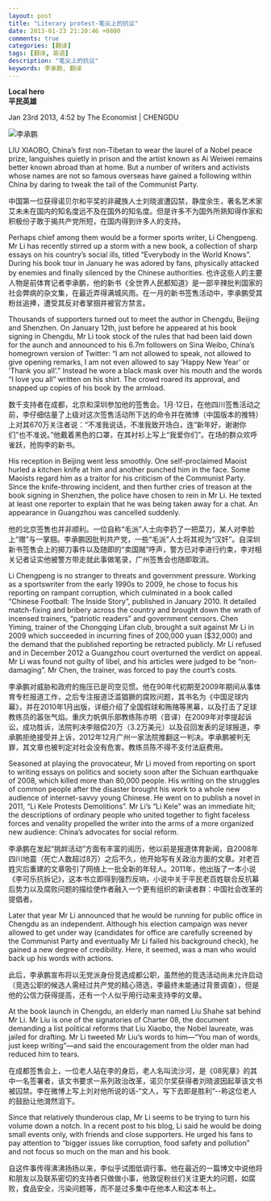 ```yaml
---
layout: post
title: "Literary protest-笔尖上的抗议"
date: 2013-01-23 21:20:46 +0800
comments: true
categories: [翻译]
tags: [翻译, 英语]
description: "笔尖上的抗议" 
keywords: 李承鹏, 翻译
---
```


**Local hero**  
**平民英雄**

Jan 23rd 2013, 4:52 by The Economist | CHENGDU

![李承鹏](http://cdn.static-economist.com/sites/default/files/imagecache/original-size/images/2013/01/blogs/analects/li_chengpeng.jpg)

<!--more-->

LIU XIAOBO, China’s first non-Tibetan to wear the laurel of a Nobel peace prize, languishes quietly in prison and the artist known as Ai Weiwei remains better known abroad than at home. But a number of writers and activists whose names are not so famous overseas have gained a following within China by daring to tweak the tail of the Communist Party.

中国第一位获得诺贝尔和平奖的非藏族人士刘晓波遭囚禁，静度余生，著名艺术家艾未未在国内的知名度远不及在国外的知名度。但是许多不为国外所熟知得作家和积极份子敢于揭共产党所短，在国内得到许多人的支持。

Perhaps chief among them would be a former sports writer, Li Chengpeng. Mr Li has recently stirred up a storm with a new book, a collection of sharp essays on his country’s social ills, titled “Everybody in the World Knows”. During his book tour in January he was adored by fans, physically attacked by enemies and finally silenced by the Chinese authorities.
也许这些人的主要人物是前体育记者李承鹏，他的新书《全世界人民都知道》是一部辛辣批判国家的社会弊病的杂文集，在最近弄得满城风雨。在一月的新书签售活动中，李承鹏受其粉丝追捧，遭受其反对者掌掴并被官方禁言。

Thousands of supporters turned out to meet the author in Chengdu, Beijing and Shenzhen. On January 12th, just before he appeared at his book signing in Chengdu, Mr Li took stock of the rules that had been laid down for the aunch and announced to his 6.7m followers on Sina Weibo, China’s homegrown version of Twitter: “I am not allowed to speak, not allowed to give opening remarks, I am not even allowed to say ‘Happy New Year’ or ‘Thank you all’.” Instead he wore a black mask over his mouth and the words “I love you all” written on his shirt. The crowd roared its approval, and snapped up copies of his book by the armload.

数千支持者在成都，北京和深圳参加他的签售会。1月·12日，在他四川签售活动之前，李仔细估量了上级对这次签售活动所下达的命令并在微博（中国版本的推特）上对其670万关注者说：“不准我说话，不准我致开场白，连“新年好，谢谢你们”也不准说。”他戴着黑色的口罩，在其衬衫上写上“我爱你们”。在场的群众欢呼雀跃，抢购李的新书。

His reception in Beijing went less smoothly. One self-proclaimed Maoist hurled a kitchen knife at him and another punched him in the face. Some Maoists regard him as a traitor for his criticism of the Communist Party. Since the knife-throwing incident, and then further cries of treason at the book signing in Shenzhen, the police have chosen to rein in Mr Li. He texted at least one reporter to explain that he was being taken away for a chat. An appearance in Guangzhou was cancelled suddenly.

他的北京签售也并非顺利。一位自称“毛派”人士向李扔了一把菜刀，某人对李脸上“赠”与一掌掴。李承鹏因批判共产党，一些“毛派”人士将其视为“汉奸”。自深圳新书签售会上的掷刀事件以及随即的“卖国贼”呼声，警方已对李进行约束，李对相关记者证实他被警方带走就此事做笔录，广州签售会也随即取消。

Li Chengpeng is no stranger to threats and government pressure. Working as a sportswriter from the early 1990s to 2009, he chose to focus his reporting on rampant corruption, which culminated in a book called “Chinese Football: The Inside Story”, published in January 2010. It detailed match-fixing and bribery across the country and brought down the wrath of incensed trainers, “patriotic readers” and government censors. Chen Yiming, trainer of the Chongqing Lifan club, brought a suit against Mr Li in 2009 which succeeded in incurring fines of 200,000 yuan ($32,000) and the demand that the published reporting be retracted publicly. Mr Li refused and in December 2012 a Guangzhou court overturned the verdict on appeal. Mr Li was found not guilty of libel, and his articles were judged to be “non-damaging”. Mr Chen, the trainer, was forced to pay the court’s costs.

李承鹏对威胁和政府的施压已是司空见惯。他在90年代初期至2009年期间从事体育专栏报道工作，之后专注报道泛滥猖獗的腐败问题，其书名为《中国足球内幕》，并在2010年1月出版，详细介绍了全国假球和贿赂等黑幕，以及打击了足球教练员的嚣张气焰。重庆力帆俱乐部教练陈亦明（音译）在2009年对李提起诉讼，成功胜诉，法院判决李赔偿20万（3.2万美元）以及召回发表的足球报道，李承鹏拒绝接受并上诉，2012年12月广州一家法院推翻这一判决。李承鹏被判无罪，其文章也被判定对社会没有危害。教练员陈不得不支付法庭费用。

Seasoned at playing the provocateur, Mr Li moved from reporting on sport to writing essays on politics and society soon after the Sichuan earthquake of 2008, which killed more than 80,000 people. His writing on the struggles of common people after the disaster brought his work to a whole new audience of internet-savvy young Chinese. He went on to publish a novel in 2011, “Li Kele Protests Demolitions”. Mr Li’s “Li Kele” was an immediate hit; the descriptions of ordinary people who united together to fight faceless forces and venality propelled the writer into the arms of a more organized new audience: China’s advocates for social reform.

李承鹏在发起“挑衅活动”方面有丰富的阅历，他以前是报道体育新闻，自2008年四川地震（死亡人数超过8万）之后不久，他开始写有关政治方面的文章。对老百姓灾后重建的文章吸引了网络上一批全新的年轻人。2011年，他出版了一本小说《李可乐抗拆记》，这本书立即得到强烈反响，小说中关于平民老百姓联合反抗幕后势力以及腐败问题的描绘使作者融入一个更有组织的新读者群：中国社会改革的提倡者。

Later that year Mr Li announced that he would be running for public office in Chengdu as an independent. Although his election campaign was never allowed to get under way (candidates for office are carefully screened by the Communist Party and eventually Mr Li failed his background check), he gained a new degree of credibility. Here, it seemed, was a man who would back up his words with actions.

此后，李承鹏宣布将以无党派身份竞选成都公职，虽然他的竞选活动尚未允许启动（竞选公职的候选人需经过共产党的精心筛选，李最终未能通过背景调查），但是他的公信力获得提高，还有一个人似乎用行动来支持李的文章。

At the book launch in Chengdu, an elderly man named Liu Shahe sat behind Mr Li. Mr Liu is one of the signatories of Charter 08, the document demanding a list political reforms that Liu Xiaobo, the Nobel laureate, was jailed for drafting. Mr Li tweeted Mr Liu’s words to him—“You man of words, just keep writing”—and said the encouragement from the older man had reduced him to tears.

在成都签售会上，一位老人站在李的身后，老人名叫流沙河，是《08宪章》的其中一名签署者，该文书要求一系列政治改革，诺贝尔奖获得者刘晓波因起草该文书被囚禁。李在微博上写上刘对他所说的话-“文人，写下去即是胜利”--称这位老人的鼓励让他潸然泪下。

Since that relatively thunderous clap, Mr Li seems to be trying to turn his volume down a notch. In a recent post to his blog, Li said he would be doing small events only, with friends and close supporters. He urged his fans to pay attention to “bigger issues like corruption, food safety and pollution” and not focus so much on the man and his book.

自这件事传得沸沸扬扬以来，李似乎试图低调行事。他在最近的一篇博文中说他将和朋友以及联系密切的支持者只做做小事，他敦促粉丝们关注更大的问题，如腐败，食品安全，污染问题等，而不是过多集中在他本人和这本书上。
